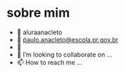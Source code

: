 # sobre mim
- 🌱 aluraanacleto
- 🌱 ṕaulo.anacleto@escola.pr.gov.br
- 🌱 
- 💞️ I’m looking to collaborate on ...
- 📫 How to reach me ...

<!---
aluraanacleto/aluraanacleto is a ✨ special ✨ repository because its `README.md` (this file) appears on your GitHub profile.
You can click the Preview link to take a look at your changes.
--->
